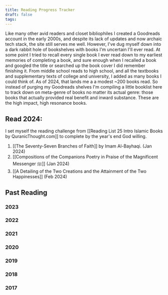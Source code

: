 ```yaml
---
title: Reading Progress Tracker
draft: false
tags:
---
```

Like many other avid readers and closet bibliophiles I created a Goodreads account in the early 2000s, and despite its lack of updates and now archaic tech stack, the site still serves me well. However, I've dug myself down into a dark rabbit hole of bookshelves with books I'm uncertain I'll ever read. At some point I tried to recall every single book I ever read down to my earliest memories of completing a book, and sure enough when I recalled a book and googled the title or searched up the book cover I did remember finishing it. From middle school reads to high school, and all the textbooks and supplementary texts of college and university, I added as many books I could think of. As of 2024, that lands me a a modest ~200 books read. So instead of purging my Goodreads shelves I'm compiling a little booklist here to track down on meta-genre of books no matter its actual genre: those books that actually provided real benefit and inward substance. These are the high impact, high resonance books. 

## Read 2024: 
I set myself the reading challenge from [[Reading List 25 Intro Islamic Books by QuranicThought.com]] to complete by the year's end God willing. 

1. [[The Seventy-Seven Branches of Faith]] by Imam Al-Bayhaqi. (Jan 2024)
2. [[Compositions of the Companions Poetry in Praise of the Magnificent Messenger ﷺ]] (Jan 2024)
3. [[A Detailing of the Two Creations and the Attainment of the Two Happinesses]] (Feb 2024)


## Past Reading
### 2023

### 2022
### 2021
### 2020
### 2019
### 2018
### 2017